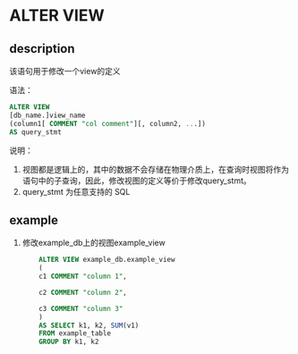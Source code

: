 # ALTER VIEW

## description

该语句用于修改一个view的定义

语法：

```sql
ALTER VIEW
[db_name.]view_name
(column1[ COMMENT "col comment"][, column2, ...])
AS query_stmt
```

说明：

1. 视图都是逻辑上的，其中的数据不会存储在物理介质上，在查询时视图将作为语句中的子查询，因此，修改视图的定义等价于修改query_stmt。
2. query_stmt 为任意支持的 SQL

## example

1. 修改example_db上的视图example_view

    ```sql
        ALTER VIEW example_db.example_view
        (
        c1 COMMENT "column 1",

        c2 COMMENT "column 2",

        c3 COMMENT "column 3"
        )
        AS SELECT k1, k2, SUM(v1) 
        FROM example_table
        GROUP BY k1, k2
    ```
